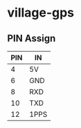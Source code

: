# village-gps


## PIN Assign

|  PIN  |  IN  |
| ---- | ---- |
|  4  |  5V  |
|  6  |  GND  | 
|  8  |  RXD  | 
|  10  |  TXD  | 
|  12  |  1PPS  | 